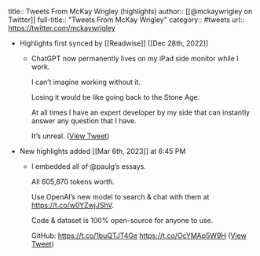 title:: Tweets From McKay Wrigley (highlights)
author:: [[@mckaywrigley on Twitter]]
full-title:: "Tweets From McKay Wrigley"
category:: #tweets
url:: https://twitter.com/mckaywrigley

- Highlights first synced by [[Readwise]] [[Dec 28th, 2022]]
	- ChatGPT now permanently lives on my iPad side monitor while I work.
	  
	  I can’t imagine working without it.
	  
	  Losing it would be like going back to the Stone Age.
	  
	  At all times I have an expert developer by my side that can instantly answer any question that I have.
	  
	  It’s unreal. ([View Tweet](https://twitter.com/mckaywrigley/status/1607865123552563201))
- New highlights added [[Mar 6th, 2023]] at 6:45 PM
	- I embedded all of @paulg’s essays.
	  
	  All 605,870 tokens worth.
	  
	  Use OpenAI’s new model to search & chat with them at https://t.co/w0YZwjJShV.
	  
	  Code & dataset is 100% open-source for anyone to use.
	  
	  GitHub: https://t.co/1buQTJT4Ge https://t.co/OcYMAp5W9H ([View Tweet](https://twitter.com/mckaywrigley/status/1631328308116996097))